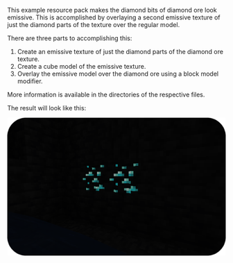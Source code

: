 This example resource pack makes the diamond bits of diamond ore look emissive.
This is accomplished by overlaying a second emissive texture of just the diamond parts of the texture over the regular model.

There are three parts to accomplishing this:
1. Create an emissive texture of just the diamond parts of the diamond ore texture.
2. Create a cube model of the emissive texture.
3. Overlay the emissive model over the diamond ore using a block model modifier.

More information is available in the directories of the respective files.

The result will look like this:

![emissive diamonds.png](../images/emissive%20diamonds.png)
